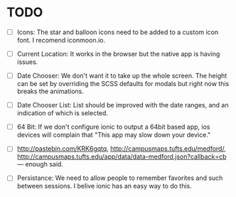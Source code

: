 # TODO
- [ ] Icons: The star and balloon icons need to be added to a custom icon font. I recomend iconmoon.io.

- [ ] Current Location: It works in the browser but the native app is having issues. 

- [ ] Date Chooser: We don't want it to take up the whole screen. The height can be set by overriding the SCSS defaults for modals but right now this breaks the animations.

- [ ] Date Chooser List: List should be improved with the date ranges, and an indication of which is selected.

- [ ] 64 Bit: If we don't configure ionic to output a 64bit based app, ios devices will complain that "This app may slow down your device."

- [ ] http://pastebin.com/KRK6gqtq, http://campusmaps.tufts.edu/medford/, http://campusmaps.tufts.edu/app/data/data-medford.json?callback=cb  — enough said.

- [ ] Persistance: We need to allow people to remember favorites and such between sessions. I belive ionic has an easy way to do this.